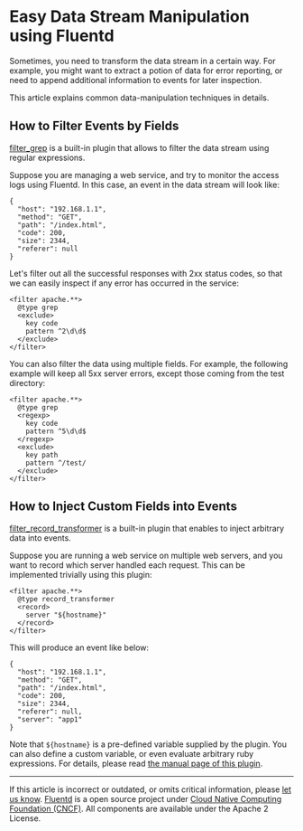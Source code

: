 # Easy Data Stream Manipulation using Fluentd

Sometimes, you need to transform the data stream in a certain way. For
example, you might want to extract a potion of data for error reporting,
or need to append additional information to events for later inspection.

This article explains common data-manipulation techniques in details.


## How to Filter Events by Fields

[filter\_grep](/plugins/filter/grep.md) is a built-in plugin that allows to filter
the data stream using regular expressions.

Suppose you are managing a web service, and try to monitor the access
logs using Fluentd. In this case, an event in the data stream will look
like:

```
{
  "host": "192.168.1.1",
  "method": "GET",
  "path": "/index.html",
  "code": 200,
  "size": 2344,
  "referer": null
}
```

Let's filter out all the successful responses with 2xx status codes, so
that we can easily inspect if any error has occurred in the service:

```
<filter apache.**>
  @type grep
  <exclude>
    key code
    pattern ^2\d\d$
  </exclude>
</filter>
```

You can also filter the data using multiple fields. For example, the
following example will keep all 5xx server errors, except those coming
from the test directory:

```
<filter apache.**>
  @type grep
  <regexp>
    key code
    pattern ^5\d\d$
  </regexp>
  <exclude>
    key path
    pattern ^/test/
  </exclude>
</filter>
```


## How to Inject Custom Fields into Events

[filter\_record\_transformer](/plugins/filter/record_transformer.md) is a built-in
plugin that enables to inject arbitrary data into events.

Suppose you are running a web service on multiple web servers, and you
want to record which server handled each request. This can be
implemented trivially using this plugin:

```
<filter apache.**>
  @type record_transformer
  <record>
    server "${hostname}"
  </record>
</filter>
```

This will produce an event like below:

```
{
  "host": "192.168.1.1",
  "method": "GET",
  "path": "/index.html",
  "code": 200,
  "size": 2344,
  "referer": null,
  "server": "app1"
}
```

Note that `${hostname}` is a pre-defined variable supplied by the
plugin. You can also define a custom variable, or even evaluate
arbitrary ruby expressions. For details, please read [the manual page of this plugin](/plugins/filter/record_transformer.md).


------------------------------------------------------------------------

If this article is incorrect or outdated, or omits critical information, please [let us know](https://github.com/fluent/fluentd-docs/issues?state=open).
[Fluentd](http://www.fluentd.org/) is a open source project under [Cloud Native Computing Foundation (CNCF)](https://cncf.io/). All components are available under the Apache 2 License.
